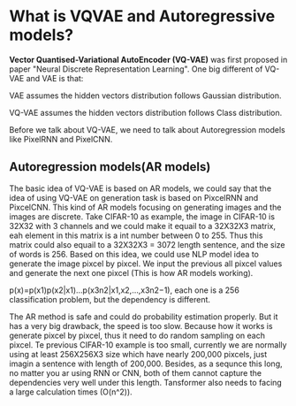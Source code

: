 # What is VQVAE and Autoregressive models?

**Vector Quantised-Variational AutoEncoder (VQ-VAE)** was first proposed in paper "Neural Discrete Representation Learning". One big different of VQ-VAE and VAE is that:

VAE assumes the hidden vectors distribution follows Gaussian distribution.

VQ-VAE assumes the hidden vectors distribution follows Class distribution.

Before we talk about VQ-VAE, we need to talk about Autoregression models like PixelRNN and PixelCNN.

## Autoregression models(AR models)

The basic idea of VQ-VAE is based on AR models, we could say that the idea of using VQ-VAE on generation task is based on PixcelRNN and PixcelCNN. This kind of AR models focusing on generating images and the images are discrete. Take CIFAR-10 as example, the image in CIFAR-10 is 32X32 with 3 channels and we could make it equail to a 32X32X3 matrix, eah element in this matrix is a int number between 0 to 255. Thus this matrix could also equail to a 32X32X3 = 3072 length sentence, and the size of words is 256. Based on this idea, we could use NLP model idea to generate the image pixcel by pixcel. We input the previous all pixcel values and generate the next one pixcel (This is how AR models working).

p(x)=p(x1)p(x2|x1)…p(x3n2|x1,x2,…,x3n2−1), each one is a 256 classification problem, but the dependency is different.

The AR method is safe and could do probability estimation properly. But it has a very big drawback, the speed is too slow. Because how it works is generate pixcel by pixcel, thus it need to do random sampling on each pixcel. Te previous CIFAR-10 example is too small, currently we are normally using at least 256X256X3 size which have nearly 200,000 pixcels, just imagin a sentence with length of 200,000. Besides, as a sequnce this long, no matter you ar using RNN or CNN, both of them cannot capture the dependencies very well under this length. Tansformer also needs to facing a large calculation times (O(n^2)).








